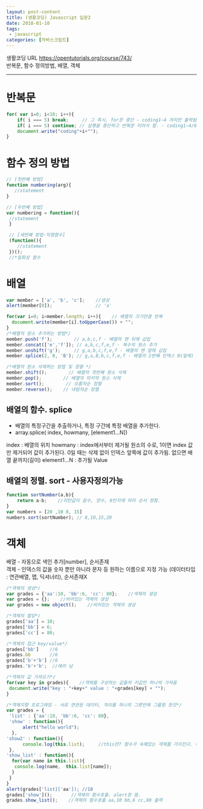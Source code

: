 ```yaml
---
layout: post-content
title: (생활코딩) Javascript 입문2
date: 2018-01-10
tags:
 - javascript
categories: [자바스크립트]
---
```


생활코딩 URL https://opentutorials.org/course/743/    
반복문, 함수 정의방법, 배열, 객체

---

# 반복문
```javascript
for( var i=0; i<10; i++){
    if( i === 5) break;     // 그 즉시, for문 중단 - coding1~4 까지만 출력됨
    if( i === 5) continue; // 실행을 중단하고 반복문 이어서 함. - coding1~4/6~9까지 출력됨.
    document.write("coding"+i+"");
}
```

# 함수 정의 방법
```javascript
// [첫번째 방법]
function numbering(arg){
   //statement
}

// [두번째 방법]
var numbering = function(){
 //statement 
 }

 // [세번째 방법-익명함수]
 (function(){
    //statement 
 })();
 //*일회성 함수
```

# 배열
```javascript
var member = ['a', 'b', 'c'];    //생성
alert(member[0]);                // 'a' 

for(var i=0; i<member.length; i++){    // 배열의 크기만큼 반복
  document.write(member[i].toUpperCase()) + "";
}
/*배열의 원소 추가하는 방법*/
member.push('f');        // a,b,c,f - 배열의 맨 뒤에 삽입
member.concat(['e','f']); // a,b,c,f,e,f - 복수의 원소 추가
member.unshift('g');     // g,a,b,c,f,e,f - 배열의 맨 앞에 삽입
member.splice(2, 0, 'B'); // g,a,B,b,c,f,e,f - 배열의 2번째 인덱스 0(앞에) B를 추가

/*배열의 원소 삭제하는 방법 및 정렬 */
member.shift();        // 배열의 첫번째 원소 삭제
member.pop();        // 배열의 마지막 원소 삭제
member.sort();        // 오름차순 정렬
member.reverse();    // 내림차순 정렬
```

## 배열의 함수. splice
- 배열의 특정구간을 추출하거나, 특정 구간에 특정 배열을 추가한다.
- array.splice( index, howmany, [element1...N])    
<span class="clr-grey">
index : 배열의 위치    
howmany : index에서부터 제거될 원소의 수로, 1이면 index 값만 제거되어 값이 추가된다.   
0일 때는 삭제 없이 인덱스 앞쪽에 값이 추가됨. 없으면 배열 끝까지(길이)    
element1...N : 추가될 Value
</span>

## 배열의 정렬. sort - 사용자정의가능
```javascript
function sortNumber(a,b){
    return a-b;    //리턴값이 음수, 양수, 0인지에 따라 순서 정함.
}
var numbers = [20 ,10 8, 15]
numbers.sort(sortNumber); // 8,10,15,20
```

# 객체
배열 - 자동으로 색인 추가[number], 순서존재    
객체 - 인덱스의 값을 숫자 뿐만 아니라 문자 등 원하는 이름으로 지정 가능 (데이터타입 : 연관배열, 맵, 딕셔너리), 순서존재X
```javascript
/*객체의 생성*/
var grades = {'aa':10, 'bb':6, 'cc': 80};    //객체의 생성
var grades = {};    //비어있는 객체의 생성
var grades = new object();    //비어있는 객체의 생성

/*객체의 할당*/
grades['aa'] = 10;
grades['bb'] = 6;
grades['cc'] = 80;

/*객체의 접근 key/value*/
grades['bb']    //6
grades.bb       //6
grades['b'+'b'] //6
grades.'b'+'b';  //에러 남

/*객체의 값 가져오기*/
for(var key in grades){    //객체를 구성하는 값들의 키값만 하나씩 가져옴
 document.write("key : "+key+" value : "+grades[key] + "");
}

/*객체지향 프로그래밍 - 서로 연관된 데이터, 처리를 하나의 그릇안에 그룹핑 한것*/
var grades = {
 'list' : {'aa':10, 'bb':6, 'cc': 80},
 'show' : function(){
      alert("hello world"); 
  },
'show2' : function(){
      console.log(this.list);     //this란? 함수가 속해있는 객체를 가리킨다. 여기선 grades를 가리킴.
 },
'show_list' : function(){
  for(var name in this.list){
   console.log(name,  this.list[name]);
  }
 }
}
alert(grades['list]['aa']); //10
grades['show']();       //객체의 함수호출. alert창 뜸.
grades.show_list();    //객체의 함수호출 aa,10 bb,6 cc,80 출력
```